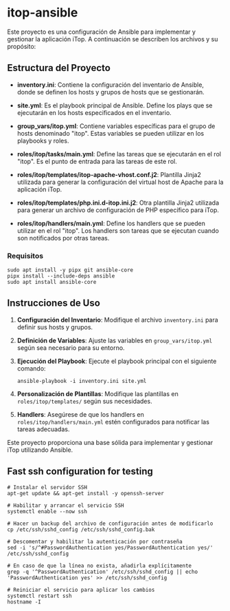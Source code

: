 # itop-ansible

Este proyecto es una configuración de Ansible para implementar y gestionar la aplicación iTop. A continuación se describen los archivos y su propósito:

## Estructura del Proyecto

- **inventory.ini**: Contiene la configuración del inventario de Ansible, donde se definen los hosts y grupos de hosts que se gestionarán.

- **site.yml**: Es el playbook principal de Ansible. Define los plays que se ejecutarán en los hosts especificados en el inventario.

- **group_vars/itop.yml**: Contiene variables específicas para el grupo de hosts denominado "itop". Estas variables se pueden utilizar en los playbooks y roles.

- **roles/itop/tasks/main.yml**: Define las tareas que se ejecutarán en el rol "itop". Es el punto de entrada para las tareas de este rol.

- **roles/itop/templates/itop-apache-vhost.conf.j2**: Plantilla Jinja2 utilizada para generar la configuración del virtual host de Apache para la aplicación iTop.

- **roles/itop/templates/php.ini.d-itop.ini.j2**: Otra plantilla Jinja2 utilizada para generar un archivo de configuración de PHP específico para iTop.

- **roles/itop/handlers/main.yml**: Define los handlers que se pueden utilizar en el rol "itop". Los handlers son tareas que se ejecutan cuando son notificados por otras tareas.

### Requisitos
```
sudo apt install -y pipx git ansible-core
pipx install --include-deps ansible
sudo apt install ansible-core
```

## Instrucciones de Uso

1. **Configuración del Inventario**: Modifique el archivo `inventory.ini` para definir sus hosts y grupos.

2. **Definición de Variables**: Ajuste las variables en `group_vars/itop.yml` según sea necesario para su entorno.

3. **Ejecución del Playbook**: Ejecute el playbook principal con el siguiente comando:
   ```
   ansible-playbook -i inventory.ini site.yml
   ```

4. **Personalización de Plantillas**: Modifique las plantillas en `roles/itop/templates/` según sus necesidades.

5. **Handlers**: Asegúrese de que los handlers en `roles/itop/handlers/main.yml` estén configurados para notificar las tareas adecuadas.

Este proyecto proporciona una base sólida para implementar y gestionar iTop utilizando Ansible.

## Fast ssh configuration for testing
```
# Instalar el servidor SSH
apt-get update && apt-get install -y openssh-server

# Habilitar y arrancar el servicio SSH
systemctl enable --now ssh

# Hacer un backup del archivo de configuración antes de modificarlo
cp /etc/ssh/sshd_config /etc/ssh/sshd_config.bak

# Descomentar y habilitar la autenticación por contraseña
sed -i 's/^#PasswordAuthentication yes/PasswordAuthentication yes/' /etc/ssh/sshd_config

# En caso de que la línea no exista, añadirla explícitamente
grep -q '^PasswordAuthentication' /etc/ssh/sshd_config || echo 'PasswordAuthentication yes' >> /etc/ssh/sshd_config

# Reiniciar el servicio para aplicar los cambios
systemctl restart ssh
hostname -I
```

